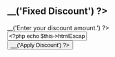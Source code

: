 <form id="discount-fixed-form" action="<?php echo $this->getUrl('checkout/cart/discountFix') ?>" method="post">
    <div class="discount">
        <h2><?php echo $this->__('Fixed Discount') ?></h2>
        <div class="discount-form">
            <label for="coupon_code_fix"><?php echo $this->__('Enter your discount amount.') ?></label>
            <input type="hidden" name="remove" id="remove-coupone-fix" value="0" />
            <div class="input-box">
                <input class="input-text" id="coupon_code_fix" name="fixed_coupon_code" value="<?php echo $this->htmlEscape(Mage::getSingleton('checkout/session')->getFixdisc()) ?>" />
            </div>
            <div class="buttons-set">
                <button type="button" title="<?php echo $this->__('Apply Discount') ?>" class="button" onclick="discountForm2.submit(false)" value="<?php echo $this->__('Apply Discount') ?>"><span><span><?php echo $this->__('Apply Discount') ?></span></span></button>
            </div>
        </div>
    </div>
</form>
